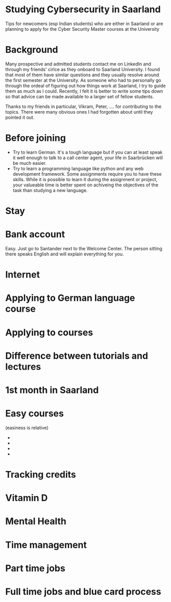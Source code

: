 # Studying Cybersecurity in Saarland

Tips for newcomers (esp Indian students) who are either in Saarland or are planning to apply for the Cyber Security Master courses at the University 

# Background
Many prospective and admitted students contact me on LinkedIn and through my friends' cirlce as they onboard to Saarland University. I found that most of them have similar questions and they usually resolve around the first semester at the University. As someone who had to personally go through the ordeal of figuring out how things work at Saarland, I try to guide them as much as I could. Recently, I felt it is better to write some tips down so that advice can be made available to a larger set of fellow students. 

Thanks to my friends in particular, Vikram, Peter, .... for contributing to the topics. There were many obvious ones I had forgotten about until they pointed it out. 

# Before joining 
- Try to learn German. It's a tough language but if you can at least speak it well enough to talk to a call center agent, your life in Saarbrücken will be much easier. 
- Try to learn a programming language like python and any web development framework. Some assignments require you to have these skills. While it is possible to learn it during the assignment or project, your valueable time is better spent on achiveing the objectives of the task than studying a new language. 

# Stay

# Bank account 
Easy. Just go to Santander next to the Welcome Center. The person sitting there speaks English and will explain everything for you. 

# Internet 

# Applying to German language course  


# Applying to courses 

# Difference between tutorials and lectures 

# 1st month in Saarland 

# Easy courses 
(easiness is relative) 

* 
* 
* 
* 

# Tracking credits 

# Vitamin D 

# Mental Health 

# Time management 

# Part time jobs 

# Full time jobs and blue card process 











